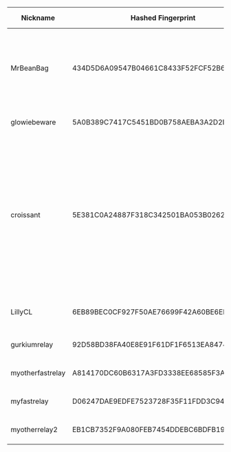 | Nickname |  Hashed Fingerprint	| Or Addresses | Contact | Running | Flags | Last Seen | First Seen | Last Restarted | Advertised Bandwidth | Platform | Version | Version Status | Recommended Version | Verified hostnames | Exit policy |
|---|---|---|---|---|---|---|---|---|---|---|---|---|---|---|---|
|MrBeanBag | 434D5D6A09547B04661C8433F52FCF52B6FF0783 | ["45.95.169.102:9001"] | tor@priysim.com | true | Exit, Running, V2Dir, Valid | 2025-08-07 07:00:00 | 2025-08-07 00:00:00 | 2025-08-06 22:59:48 | 0 | Tor 0.4.8.10 on Linux | 0.4.8.10 | recommended | true | N/A | ["reject 0.0.0.0/8:*","reject 169.254.0.0/16:*","reject 127.0.0.0/8:*","reject 192.168.0.0/16:*","reject 10.0.0.0/8:*","reject 172.16.0.0/12:*","reject 45.95.169.102:*","accept *:80","accept *:443","reject *:*"]|
|glowiebeware | 5A0B389C7417C5451BD0B758AEBA3A2D2DE3B231 | ["119.15.76.21:9001"] | ihateai.crafty132@passinbox.com | true | Running, V2Dir, Valid | 2025-08-07 07:00:00 | 2025-08-07 00:00:00 | 2025-08-07 08:24:24 | 0 | Tor 0.4.8.17 on Linux | 0.4.8.17 | recommended | true | ["119-15-76-21.ip4.superloop.au"] | ["reject *:*"]|
|croissant | 5E381C0A24887F318C342501BA053B0262A094B3 | ["164.132.58.8:9001","[2001:41d0:401:3000::1f88]:9001"] | N/A | true | Exit, Running, V2Dir, Valid | 2025-08-07 07:00:00 | 2025-08-07 07:00:00 | 2025-08-07 06:37:43 | 0 | Tor 0.4.8.17 on Linux | 0.4.8.17 | recommended | true | ["vps-c5048050.vps.ovh.net"] | ["reject 0.0.0.0/8:*","reject 169.254.0.0/16:*","reject 127.0.0.0/8:*","reject 192.168.0.0/16:*","reject 10.0.0.0/8:*","reject 172.16.0.0/12:*","reject 164.132.58.8:*","reject *:25","reject *:119","reject *:135-139","reject *:445","reject *:563","reject *:1214","reject *:4661-4666","reject *:6346-6429","reject *:6699","reject *:6881-6999","reject *:51413","accept *:*"]|
|LillyCL | 6EB89BEC0CF927F50AE76699F42A60BE6EFD0C77 | ["190.22.44.126:9001"] | nashepro [at] proton [dot] me | true | Running, V2Dir, Valid | 2025-08-07 07:00:00 | 2025-08-07 03:00:00 | 2025-08-07 02:34:50 | 0 | Tor 0.4.8.17 on FreeBSD | 0.4.8.17 | recommended | true | N/A | ["reject *:*"]|
|gurkiumrelay | 92D58BD38FA40E8E91F61DF1F6513EA8474DA108 | ["91.98.71.98:443","[2a01:4f8:1c1a:9fa4::1]:443"] | kgrrelay@proton.me | true | Running, V2Dir, Valid | 2025-08-07 07:00:00 | 2025-08-07 03:00:00 | 2025-08-07 01:59:31 | 0 | Tor 0.4.8.17 on Linux | 0.4.8.17 | recommended | true | ["static.98.71.98.91.clients.your-server.de"] | ["reject *:*"]|
|myotherfastrelay | A814170DC60B6317A3FD3338EE68585F3AEE11C7 | ["188.245.40.200:9001","[2a01:4f8:1c1b:fb83::1]:9001"] | torproject.disjoin051@8shield.net | true | Running, Valid | 2025-08-07 07:00:00 | 2025-08-07 01:00:00 | 2025-08-07 03:58:15 | 0 | Tor 0.4.8.17 on Linux | 0.4.8.17 | recommended | true | ["static.200.40.245.188.clients.your-server.de"] | ["reject *:*"]|
|myfastrelay | D06247DAE9EDFE7523728F35F11FDD3C94FE511F | ["91.99.110.107:9001","[2a01:4f8:1c1a:f4e6::2]:9001"] | torproject.disjoin051@8shield.net | true | Running, Valid | 2025-08-07 07:00:00 | 2025-08-07 01:00:00 | 2025-08-07 00:17:20 | 0 | Tor 0.4.8.17 on Linux | 0.4.8.17 | recommended | true | ["static.107.110.99.91.clients.your-server.de"] | ["reject *:*"]|
|myotherrelay2 | EB1CB7352F9A080FEB7454DDEBC6BDFB19CA32F7 | ["37.27.129.20:9001","[2a01:4f9:3071:110a::2]:9001"] | torproject.disjoin051@8shield.net | true | Running, V2Dir, Valid | 2025-08-07 07:00:00 | 2025-08-07 03:00:00 | 2025-08-07 02:38:22 | 0 | Tor 0.4.8.17 on Linux | 0.4.8.17 | recommended | true | ["static.20.129.27.37.clients.your-server.de"] | ["reject *:*"]|

